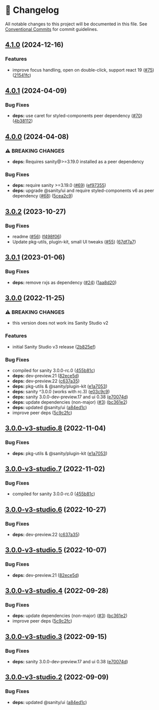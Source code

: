 <!-- markdownlint-disable --><!-- textlint-disable -->

# 📓 Changelog

All notable changes to this project will be documented in this file. See
[Conventional Commits](https://conventionalcommits.org) for commit guidelines.

## [4.1.0](https://github.com/sanity-io/google-maps-input/compare/v4.0.1...v4.1.0) (2024-12-16)

### Features

- improve focus handling, open on double-click, support react 19 ([#75](https://github.com/sanity-io/google-maps-input/issues/75)) ([21541fc](https://github.com/sanity-io/google-maps-input/commit/21541fc2d273f0d983667c7be718a49f64f65a90))

## [4.0.1](https://github.com/sanity-io/google-maps-input/compare/v4.0.0...v4.0.1) (2024-04-09)

### Bug Fixes

- **deps:** use caret for styled-components peer dependency ([#70](https://github.com/sanity-io/google-maps-input/issues/70)) ([4b38112](https://github.com/sanity-io/google-maps-input/commit/4b381121d4d9a325480c1c77fabfab5fdb3e0990))

## [4.0.0](https://github.com/sanity-io/google-maps-input/compare/v3.0.2...v4.0.0) (2024-04-08)

### ⚠ BREAKING CHANGES

- **deps:** Requires sanity@>=3.19.0 installed as a peer dependency

### Bug Fixes

- **deps:** require sanity >=3.19.0 ([#69](https://github.com/sanity-io/google-maps-input/issues/69)) ([ef97355](https://github.com/sanity-io/google-maps-input/commit/ef973556c470e32a272d0aeace8c4e00954bfc00))
- **deps:** upgrade @sanity/ui and require styled-components v6 as peer dependency ([#68](https://github.com/sanity-io/google-maps-input/issues/68)) ([5cea2c9](https://github.com/sanity-io/google-maps-input/commit/5cea2c9854fa024c2f3c421bdc058216fffe7940))

## [3.0.2](https://github.com/sanity-io/google-maps-input/compare/v3.0.1...v3.0.2) (2023-10-27)

### Bug Fixes

- readme ([#56](https://github.com/sanity-io/google-maps-input/issues/56)) ([f498f06](https://github.com/sanity-io/google-maps-input/commit/f498f06195327d974dc7d9b4ddbfafed4a22fd6b))
- Update pkg-utils, plugin-kit, small UI tweaks ([#55](https://github.com/sanity-io/google-maps-input/issues/55)) ([67df7a7](https://github.com/sanity-io/google-maps-input/commit/67df7a75f72996de6fd9654b9a461aeadde4e625))

## [3.0.1](https://github.com/sanity-io/google-maps-input/compare/v3.0.0...v3.0.1) (2023-01-06)

### Bug Fixes

- **deps:** remove rxjs as dependency ([#24](https://github.com/sanity-io/google-maps-input/issues/24)) ([1aa8d20](https://github.com/sanity-io/google-maps-input/commit/1aa8d20fe88c8f9d14bb2ea77d056249ba1fa34b))

## [3.0.0](https://github.com/sanity-io/google-maps-input/compare/v2.35.2...v3.0.0) (2022-11-25)

### ⚠ BREAKING CHANGES

- this version does not work ins Sanity Studio v2

### Features

- initial Sanity Studio v3 release ([2b825ef](https://github.com/sanity-io/google-maps-input/commit/2b825efbad8b4924bd4e9e87d4f5398e3bbda83b))

### Bug Fixes

- compiled for sanity 3.0.0-rc.0 ([455b81c](https://github.com/sanity-io/google-maps-input/commit/455b81cd225634290c8af95f9726cc732db42d58))
- **deps:** dev-preview.21 ([82ece5d](https://github.com/sanity-io/google-maps-input/commit/82ece5d2171a24ee086364e94f30366c14bbd74d))
- **deps:** dev-preview.22 ([c637a35](https://github.com/sanity-io/google-maps-input/commit/c637a35b2e5d545e135ccf9e6b91b4092e20ad75))
- **deps:** pkg-utils & @sanity/plugin-kit ([e1a7053](https://github.com/sanity-io/google-maps-input/commit/e1a70534bd443b15aaf1c182b281085f49892d7c))
- **deps:** sanity ^3.0.0 (works with rc.3) ([e03c9c9](https://github.com/sanity-io/google-maps-input/commit/e03c9c9f487b1a88b91cd450441a8c487bcacccd))
- **deps:** sanity 3.0.0-dev-preview.17 and ui 0.38 ([e70074d](https://github.com/sanity-io/google-maps-input/commit/e70074d0e615e04c82e5012613cd00b1186a2216))
- **deps:** update dependencies (non-major) ([#3](https://github.com/sanity-io/google-maps-input/issues/3)) ([bc361e2](https://github.com/sanity-io/google-maps-input/commit/bc361e25aa75cc7bb0e1c2e22a944586b26b0396))
- **deps:** updated @sanity/ui ([a84ed1c](https://github.com/sanity-io/google-maps-input/commit/a84ed1ccd7f7ec6673eaf79ad5926bb483f58092))
- improve peer deps ([5c9c2fc](https://github.com/sanity-io/google-maps-input/commit/5c9c2fcf43e554fb24e3de2549468aa6b4e6360d))

## [3.0.0-v3-studio.8](https://github.com/sanity-io/google-maps-input/compare/v3.0.0-v3-studio.7...v3.0.0-v3-studio.8) (2022-11-04)

### Bug Fixes

- **deps:** pkg-utils & @sanity/plugin-kit ([e1a7053](https://github.com/sanity-io/google-maps-input/commit/e1a70534bd443b15aaf1c182b281085f49892d7c))

## [3.0.0-v3-studio.7](https://github.com/sanity-io/google-maps-input/compare/v3.0.0-v3-studio.6...v3.0.0-v3-studio.7) (2022-11-02)

### Bug Fixes

- compiled for sanity 3.0.0-rc.0 ([455b81c](https://github.com/sanity-io/google-maps-input/commit/455b81cd225634290c8af95f9726cc732db42d58))

## [3.0.0-v3-studio.6](https://github.com/sanity-io/google-maps-input/compare/v3.0.0-v3-studio.5...v3.0.0-v3-studio.6) (2022-10-27)

### Bug Fixes

- **deps:** dev-preview.22 ([c637a35](https://github.com/sanity-io/google-maps-input/commit/c637a35b2e5d545e135ccf9e6b91b4092e20ad75))

## [3.0.0-v3-studio.5](https://github.com/sanity-io/google-maps-input/compare/v3.0.0-v3-studio.4...v3.0.0-v3-studio.5) (2022-10-07)

### Bug Fixes

- **deps:** dev-preview.21 ([82ece5d](https://github.com/sanity-io/google-maps-input/commit/82ece5d2171a24ee086364e94f30366c14bbd74d))

## [3.0.0-v3-studio.4](https://github.com/sanity-io/google-maps-input/compare/v3.0.0-v3-studio.3...v3.0.0-v3-studio.4) (2022-09-28)

### Bug Fixes

- **deps:** update dependencies (non-major) ([#3](https://github.com/sanity-io/google-maps-input/issues/3)) ([bc361e2](https://github.com/sanity-io/google-maps-input/commit/bc361e25aa75cc7bb0e1c2e22a944586b26b0396))
- improve peer deps ([5c9c2fc](https://github.com/sanity-io/google-maps-input/commit/5c9c2fcf43e554fb24e3de2549468aa6b4e6360d))

## [3.0.0-v3-studio.3](https://github.com/sanity-io/google-maps-input/compare/v3.0.0-v3-studio.2...v3.0.0-v3-studio.3) (2022-09-15)

### Bug Fixes

- **deps:** sanity 3.0.0-dev-preview.17 and ui 0.38 ([e70074d](https://github.com/sanity-io/google-maps-input/commit/e70074d0e615e04c82e5012613cd00b1186a2216))

## [3.0.0-v3-studio.2](https://github.com/sanity-io/google-maps-input/compare/v3.0.0-v3-studio.1...v3.0.0-v3-studio.2) (2022-09-09)

### Bug Fixes

- **deps:** updated @sanity/ui ([a84ed1c](https://github.com/sanity-io/google-maps-input/commit/a84ed1ccd7f7ec6673eaf79ad5926bb483f58092))
